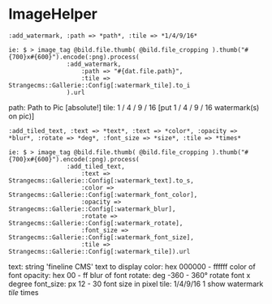# ImageHelper

	
	:add_watermark, :path => *path*, :tile => *1/4/9/16*
	
	ie: $ > image_tag @bild.file.thumb( @bild.file_cropping ).thumb("#{700}x#{600}").encode(:png).process(
					:add_watermark, 
						:path => "#{dat.file.path}", 
						:tile => Strangecms::Gallerie::Config[:watermark_tile].to_i
					).url
	
path:	Path to Pic 	[absolute!]
tile:	1 / 4 / 9 / 16 	[put 1 / 4 / 9 / 16 watermark(s) on pic)]


	
	:add_tiled_text, :text => *text*, :text => *color*, :opacity => *blur*, :rotate => *deg*, :font_size => *size*, :tile => *times*
	
	ie: $ > image_tag @bild.file.thumb( @bild.file_cropping ).thumb("#{700}x#{600}").encode(:png).process(
					:add_tiled_text,
					 	:text => Strangecms::Gallerie::Config[:watermark_text].to_s,
						:color => Strangecms::Gallerie::Config[:watermark_font_color],
						:opacity => Strangecms::Gallerie::Config[:watermark_blur],
						:rotate => Strangecms::Gallerie::Config[:watermark_rotate],
						:font_size => Strangecms::Gallerie::Config[:watermark_font_size],
						:tile => Strangecms::Gallerie::Config[:watermark_tile]).url
						
text:		string		'fineline CMS'			text to display
color:		hex			000000 - ffffff			color of font
opacity:	hex			00 - ff					blur of font
rotate:		deg			-360 - 360°				rotate font x degree
font_size:	px			12 - 30					font size in pixel
tile:		1/4/9/16	1						show watermark *tile* times



	
	